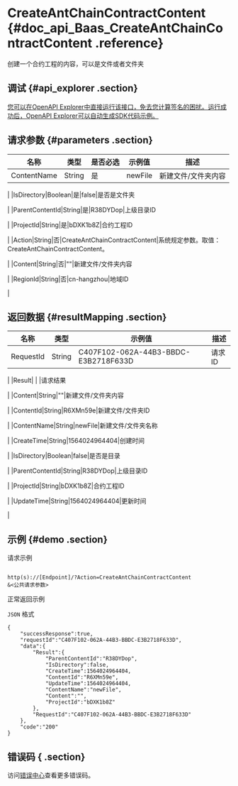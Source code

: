 # CreateAntChainContractContent {#doc_api_Baas_CreateAntChainContractContent .reference}

创建一个合约工程的内容，可以是文件或者文件夹

## 调试 {#api_explorer .section}

[您可以在OpenAPI Explorer中直接运行该接口，免去您计算签名的困扰。运行成功后，OpenAPI Explorer可以自动生成SDK代码示例。](https://api.aliyun.com/#product=Baas&api=CreateAntChainContractContent&type=RPC&version=2018-12-21)

## 请求参数 {#parameters .section}

|名称|类型|是否必选|示例值|描述|
|--|--|----|---|--|
|ContentName|String|是|newFile|新建文件/文件夹内容

 |
|IsDirectory|Boolean|是|false|是否是文件夹

 |
|ParentContentId|String|是|R38DYDop|上级目录ID

 |
|ProjectId|String|是|bDXK1b8Z|合约工程ID

 |
|Action|String|否|CreateAntChainContractContent|系统规定参数。取值：CreateAntChainContractContent。

 |
|Content|String|否|""|新建文件/文件夹内容

 |
|RegionId|String|否|cn-hangzhou|地域ID

 |

## 返回数据 {#resultMapping .section}

|名称|类型|示例值|描述|
|--|--|---|--|
|RequestId|String|C407F102-062A-44B3-BBDC-E3B2718F633D|请求ID

 |
|Result| | |请求结果

 |
|Content|String|""|新建文件/文件夹内容

 |
|ContentId|String|R6XMn59e|新建文件/文件夹ID

 |
|ContentName|String|newFile|新建文件/文件夹名称

 |
|CreateTime|String|1564024964404|创建时间

 |
|IsDirectory|Boolean|false|是否是目录

 |
|ParentContentId|String|R38DYDop|上级目录ID

 |
|ProjectId|String|bDXK1b8Z|合约工程ID

 |
|UpdateTime|String|1564024964404|更新时间

 |

## 示例 {#demo .section}

请求示例

``` {#request_demo}

http(s)://[Endpoint]/?Action=CreateAntChainContractContent
&<公共请求参数>

```

正常返回示例

`JSON` 格式

``` {#json_return_success_demo}
{
	"successResponse":true,
	"requestId":"C407F102-062A-44B3-BBDC-E3B2718F633D",
	"data":{
		"Result":{
			"ParentContentId":"R38DYDop",
			"IsDirectory":false,
			"CreateTime":1564024964404,
			"ContentId":"R6XMn59e",
			"UpdateTime":1564024964404,
			"ContentName":"newFile",
			"Content":"",
			"ProjectId":"bDXK1b8Z"
		},
		"RequestId":"C407F102-062A-44B3-BBDC-E3B2718F633D"
	},
	"code":"200"
}
```

## 错误码 { .section}

访问[错误中心](https://error-center.aliyun.com/status/product/Baas)查看更多错误码。

